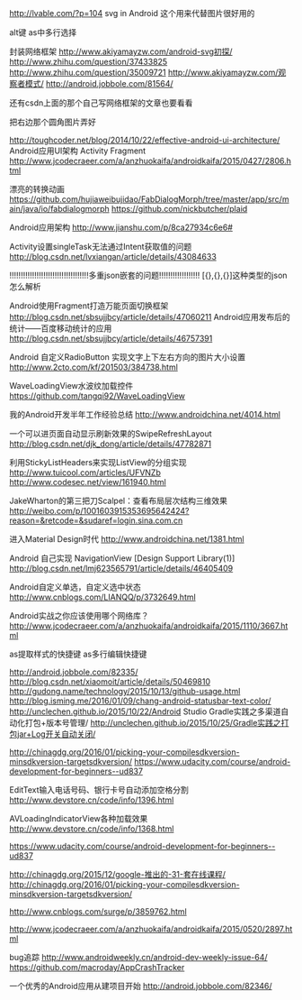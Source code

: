 http://lvable.com/?p=104   svg in Android  这个用来代替图片很好用的

alt键   as中多行选择

封装网络框架
http://www.akiyamayzw.com/android-svg初探/
http://www.zhihu.com/question/37433825
http://www.zhihu.com/question/35009721
http://www.akiyamayzw.com/观察者模式/
http://android.jobbole.com/81564/

还有csdn上面的那个自己写网络框架的文章也要看看

把右边那个圆角图片弄好

http://toughcoder.net/blog/2014/10/22/effective-android-ui-architecture/                  Android应用UI架构 Activity Fragment
http://www.jcodecraeer.com/a/anzhuokaifa/androidkaifa/2015/0427/2806.html

漂亮的转换动画
https://github.com/hujiaweibujidao/FabDialogMorph/tree/master/app/src/main/java/io/fabdialogmorph
https://github.com/nickbutcher/plaid

Android应用架构
http://www.jianshu.com/p/8ca27934c6e6#


Activity设置singleTask无法通过Intent获取值的问题
http://blog.csdn.net/lvxiangan/article/details/43084633

!!!!!!!!!!!!!!!!!!!!!!!!!!!!!!!!!!!多重json嵌套的问题!!!!!!!!!!!!!!!!!!
[{},{},{}]这种类型的json怎么解析

Android使用Fragment打造万能页面切换框架
http://blog.csdn.net/sbsujjbcy/article/details/47060211
Android应用发布后的统计——百度移动统计的应用
http://blog.csdn.net/sbsujjbcy/article/details/46757391


Android 自定义RadioButton 实现文字上下左右方向的图片大小设置
http://www.2cto.com/kf/201503/384738.html

WaveLoadingView水波纹加载控件
https://github.com/tangqi92/WaveLoadingView

我的Android开发半年工作经验总结
http://www.androidchina.net/4014.html

一个可以进页面自动显示刷新效果的SwipeRefreshLayout
http://blog.csdn.net/djk_dong/article/details/47782871

利用StickyListHeaders来实现ListView的分组实现
http://www.tuicool.com/articles/UFVNZb
http://www.codesec.net/view/161940.html

JakeWharton的第三把刀Scalpel：查看布局层次结构三维效果
http://weibo.com/p/1001603915353695642424?reason=&retcode=&sudaref=login.sina.com.cn

进入Material Design时代
http://www.androidchina.net/1381.html

Android 自己实现 NavigationView [Design Support Library(1)]
http://blog.csdn.net/lmj623565791/article/details/46405409

Android自定义单选，自定义选中状态
http://www.cnblogs.com/LIANQQ/p/3732649.html

Android实战之你应该使用哪个网络库？
http://www.jcodecraeer.com/a/anzhuokaifa/androidkaifa/2015/1110/3667.html

as提取样式的快捷键    as多行编辑快捷键

http://android.jobbole.com/82335/
http://blog.csdn.net/xiaomoit/article/details/50469810
http://gudong.name/technology/2015/10/13/github-usage.html
http://blog.isming.me/2016/01/09/chang-android-statusbar-text-color/
http://unclechen.github.io/2015/10/22/Android Studio Gradle实践之多渠道自动化打包+版本号管理/
http://unclechen.github.io/2015/10/25/Gradle实践之打包jar+Log开关自动关闭/


http://chinagdg.org/2016/01/picking-your-compilesdkversion-minsdkversion-targetsdkversion/
https://www.udacity.com/course/android-development-for-beginners--ud837


EditText输入电话号码、银行卡号自动添加空格分割 
http://www.devstore.cn/code/info/1396.html


AVLoadingIndicatorView各种加载效果 
http://www.devstore.cn/code/info/1368.html

https://www.udacity.com/course/android-development-for-beginners--ud837


http://chinagdg.org/2015/12/google-推出的-31-套在线课程/
http://chinagdg.org/2016/01/picking-your-compilesdkversion-minsdkversion-targetsdkversion/

http://www.cnblogs.com/surge/p/3859762.html

http://www.jcodecraeer.com/a/anzhuokaifa/androidkaifa/2015/0520/2897.html

bug追踪
http://www.androidweekly.cn/android-dev-weekly-issue-64/
https://github.com/macroday/AppCrashTracker


一个优秀的Android应用从建项目开始
http://android.jobbole.com/82346/